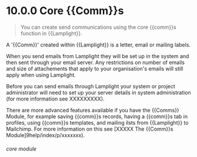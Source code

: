 # 10.0.0    Core {{Comm}}s

> You can create send communications using the core {{comm}}s function in {{Lamplight}}.

A '{{Comm}}' created within {{Lamplight}} is a letter, email or mailing labels.

When you send emails from Lamplight they will be set up in the system and then sent through your email server. Any restrictions on number of emails and size of attachements that apply to your organisation's emails will still apply when using Lamplight. 

Before you can send emails through Lamplight your system or project administrator will need to set up your server details in system administration (for more information see XXXXXXXXX).

There are more advanced features available if you have the {{Comms}} Module, for example saving {{comm}}s records, having a {{comm}}s tab in profiles, using {{comm}}s templates, and mailing ilsts from {{Lamplight}} to Mailchimp. For more information on this see [XXXXX The {{Comm}}s Module]9help/index/p/xxxxxxx).


###### core module

